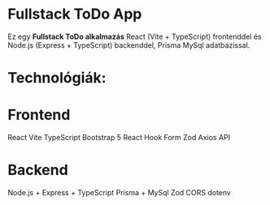 # Fullstack ToDo App

Ez egy **Fullstack ToDo alkalmazás** React (Vite + TypeScript) frontenddel és Node.js (Express + TypeScript) backenddel, Prisma MySql adatbázissal.

# Technológiák:

# Frontend

React Vite
TypeScript
Bootstrap 5
React Hook Form
Zod
Axios API

# Backend

Node.js + Express + TypeScript
Prisma + MySql
Zod
CORS
dotenv
